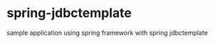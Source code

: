 spring-jdbctemplate
===================

sample application using spring framework with spring jdbctemplate
